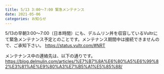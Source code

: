 ```yaml
---
title: 5/13 3:00〜7:00 緊急メンテナンス
date: 2021-05-06
categories: お知らせ
---
```


5/13の早朝3:00〜7:00（日本時間）にも、デルムリン丼を収容しているVultrにて緊急メンテナンス予定とのことです。メンテナンス期間中は接続できませんので、ご承知下さい。
https://status.vultr.com/#NRT

メンテナンス中の連絡先は、以下の通りです。
https://blog.delmulin.com/articles/%E7%B7%8A%E6%80%A5%E6%99%82%E3%81%AE%E9%80%A3%E7%B5%A1%E5%85%88/
